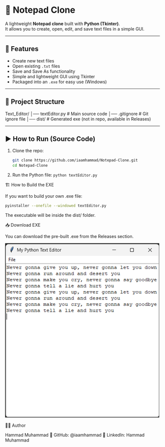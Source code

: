 # 📝 Notepad Clone

A lightweight **Notepad clone** built with **Python (Tkinter)**.  
It allows you to create, open, edit, and save text files in a simple GUI.

---

## 🚀 Features
- Create new text files
- Open existing `.txt` files
- Save and Save As functionality
- Simple and lightweight GUI using Tkinter
- Packaged into an `.exe` for easy use (Windows)

---

## 📂 Project Structure
Text_Editor/
│── textEditor.py # Main source code
│── .gitignore # Git ignore file
│── dist/ # Generated exe (not in repo, available in Releases)

---

## ▶️ How to Run (Source Code)
1. Clone the repo:
   ```bash
   git clone https://github.com/iaamhammad/Notepad-Clone.git
   cd Notepad-Clone
   ```
2. Run the Python file:
```python textEditor.py```

🏗️ How to Build the EXE

If you want to build your own .exe file:
```bash pip install pyinstaller
pyinstaller --onefile --windowed textEditor.py
```
The executable will be inside the dist/ folder.

📥 Download EXE

You can download the pre-built .exe from the Releases section.

![App Screenshot](screenshot.png)

👨‍💻 Author

Hammad Muhammad
📌 GitHub: @iaamhammad
📌 LinkedIn: Hammad Muhammad
